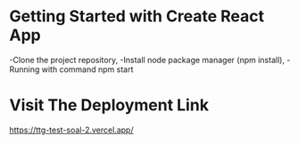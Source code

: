 # Getting Started with Create React App

-Clone the project repository, -Install node package manager (npm install), -Running with command npm start

# Visit The Deployment Link

https://ttg-test-soal-2.vercel.app/
